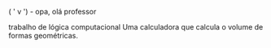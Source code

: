 ( ' v ') - opa, olá professor

trabalho de lógica computacional
Uma calculadora que calcula o volume de formas geométricas.
